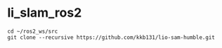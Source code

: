 li_slam_ros2
====

```
cd ~/ros2_ws/src
git clone --recursive https://github.com/kkb131/lio-sam-humble.git
```